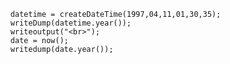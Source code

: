 
```luceescript+trycf
	datetime = createDateTime(1997,04,11,01,30,35);
	writeDump(datetime.year());
	writeoutput("<br>");
	date = now();
	writedump(date.year());
```